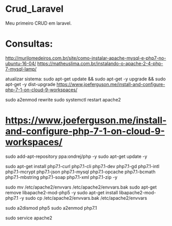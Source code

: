 
# Crud_Laravel
Meu primeiro CRUD em laravel.

# Consultas:
http://murilomedeiros.com.br/site/como-instalar-apache-mysql-e-php7-no-ubuntu-16-04/
https://matheuslima.com.br/instalando-o-apache-2-4-php-7-mysql-lamp/



atualizar sistema:
sudo apt-get update && sudo apt-get -y upgrade && sudo apt-get -y dist-upgrade
https://www.joeferguson.me/install-and-configure-php-7-1-on-cloud-9-workspaces/

sudo a2enmod rewrite
sudo systemctl restart apache2


# https://www.joeferguson.me/install-and-configure-php-7-1-on-cloud-9-workspaces/
sudo add-apt-repository ppa:ondrej/php -y
sudo apt-get update -y
 
sudo apt-get install php7.1-curl php7.1-cli php7.1-dev php7.1-gd php7.1-intl php7.1-mcrypt php7.1-json php7.1-mysql php7.1-opcache php7.1-bcmath php7.1-mbstring php7.1-soap php7.1-xml php7.1-zip -y
 
sudo mv /etc/apache2/envvars /etc/apache2/envvars.bak
sudo apt-get remove libapache2-mod-php5 -y
sudo apt-get install libapache2-mod-php7.1 -y
sudo cp /etc/apache2/envvars.bak /etc/apache2/envvars
 
sudo a2dismod php5
sudo a2enmod php7.1
 
sudo service apache2